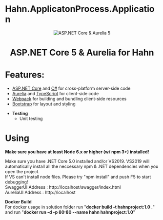 # Hahn.ApplicatonProcess.Application

<p align="center">
  <img src="./wwwroot/apple-touch-icon.png" alt="ASP.NET Core & Aurelia 5" title="ASP.NET Core & Aurelia 5">
  <h1 align="center">ASP.NET Core 5 & Aurelia for Hahn<h1>
</p>

# Features:
<ul>
        <li><a href="https://get.asp.net/">ASP.NET Core</a> and <a href="https://msdn.microsoft.com/en-us/library/67ef8sbd.aspx">C#</a> for cross-platform server-side code</li>
        <li><a href="http://aurelia.io/">Aurelia</a> and <a href="http://www.typescriptlang.org/">TypeScript</a> for client-side code</li>
        <li><a href="https://webpack.github.io/">Webpack</a> for building and bundling client-side resources</li>
        <li><a href="http://getbootstrap.com/">Bootstrap</a> for layout and styling</li>
</ul>

- **Testing**
  - Unit testing 

# Using

**Make sure you have at least Node 6.x or higher (w/ npm 3+) installed!**

Make sure you have .NET Core 5.0 installed and/or VS2019.
VS2019 will automatically install all the neccessary npm & .NET dependencies when you open the project.<br/>
If VS can't install node files. Please try "npm install" and push F5 to start debugging!<br/>
SwaggerUI Address : http://localhost/swagger/index.html <br/>
AureliaUI Address : http://localhost

**Docker Build**<br/>
For docker usage in solution folder run "**docker build -t hahnproject:1.0 .**"<br/>
and run "**docker run -d -p 80:80 --name hahn hahnproject:1.0**"
